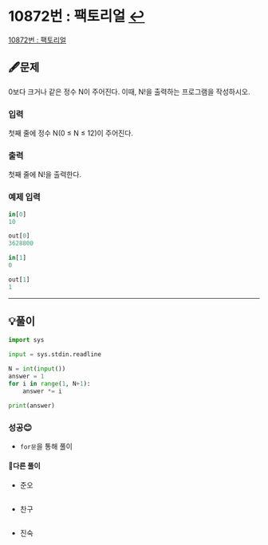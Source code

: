 # 10872번 : 팩토리얼 [↩](../../acmicpc)

[10872번 : 팩토리얼](https://www.acmicpc.net/problem/10872)

## 🖋️문제

0보다 크거나 같은 정수 N이 주어진다. 이때, N!을 출력하는 프로그램을 작성하시오.

### 입력

첫째 줄에 정수 N(0 ≤ N ≤ 12)이 주어진다.

### 출력

첫째 줄에 N!을 출력한다.

### 예제 입력

```python
in[0]
10

out[0]
3628800

in[1]
0

out[1]
1
```

---

## 💡풀이

```python
import sys

input = sys.stdin.readline

N = int(input())
answer = 1
for i in range(1, N+1):
    answer *= i

print(answer)

```

###  성공😊
* `for문`을 통해 풀이

#### 🤝다른 풀이

* 준오


```python

```

* 찬구

```java

```

* 진숙

```java

```

